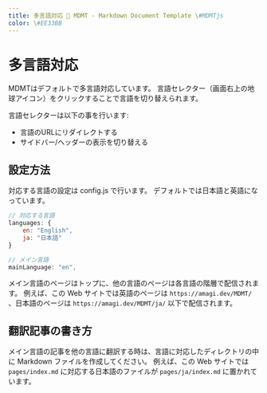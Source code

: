 ```yaml
---
title: 多言語対応 💊 MDMT - Markdown Document Template \#MDMTjs
color: \#EE33BB
---
```

# 多言語対応

MDMTはデフォルトで多言語対応しています。
言語セレクター（画面右上の地球アイコン）をクリックすることで言語を切り替えられます。

言語セレクターは以下の事を行います:

- 言語のURLにリダイレクトする
- サイドバー/ヘッダーの表示を切り替える

## 設定方法

対応する言語の設定は config.js で行います。
デフォルトでは日本語と英語になっています。

```js
// 対応する言語
languages: {
    en: "English",
    ja: "日本語"        
}

// メイン言語
mainLanguage: "en",
```

メイン言語のページはトップに、他の言語のページは各言語の階層で配信されます。
例えば、この Web サイトでは英語のページは `https://amagi.dev/MDMT/` 、日本語のページは `https://amagi.dev/MDMT/ja/` 以下で配信されます。

## 翻訳記事の書き方

メイン言語の記事を他の言語に翻訳する時は、言語に対応したディレクトリの中に Markdown ファイルを作成してください。
例えば、この Web サイトでは `pages/index.md` に対応する日本語のファイルが `pages/ja/index.md` に置かれています。

